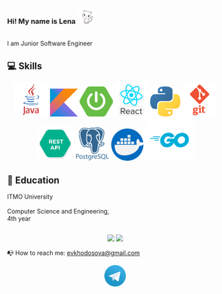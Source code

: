 ### Hi! My name is Lena <img height=40 width=40 src="https://github.com/ImLena/ImLena/blob/main/resources/kind.gif"/>
<br>
I am Junior Software Engineer

## 💻 Skills
<div align='center'>
  <img height=80 src="https://github.com/ImLena/ImLena/blob/main/resources/java.png"/>
  <img height=65 src="https://github.com/ImLena/ImLena/blob/main/resources/Kotlin_Icon.png"/>
  <img height=70 src="https://github.com/ImLena/ImLena/blob/main/resources/spring_boot_logo.png"/>
  <img height=80 src="https://github.com/ImLena/ImLena/blob/main/resources/react.png"/>      
  <img height=70 src="https://github.com/ImLena/ImLena/blob/main/resources/python.png"/>  
  <img height=80 src="https://github.com/ImLena/ImLena/blob/main/resources/git.png"/>
  <img height=80 src="https://github.com/ImLena/ImLena/blob/main/resources/restapi.png"/>
  <img height=80 src="https://github.com/ImLena/ImLena/blob/main/resources/postgresql.png"/>
  <img height=75 src="https://github.com/ImLena/ImLena/blob/main/resources/docker.png"/>
  <img height=100 src="https://github.com/ImLena/ImLena/blob/main/resources/go-logo.png"/>

  </div>
  
## 🏫 Education
  ITMO University
  <br></br>
  Computer Science and Engineering,<br> 4th year

##
<p align='center'>
   <a href="https://github-readme-stats.vercel.app/api?username=imlena&show_icons=true&count_private=true&theme=tokyonight&hide=issues,prs"><img
           height=150
           src="https://github-readme-stats.vercel.app/api?username=imlena&show_icons=true&count_private=true&theme=tokyonight&hide=issues,prs"/></a>
   <a href="https://github.com/romankh3/github-readme-stats"><img height=150
                                                                  src="https://github-readme-stats.vercel.app/api/top-langs/?username=imlena&layout=compact&theme=tokyonight"/></a>
</p>

📭 How to reach me: evkhodosova@gmail.com
<p align='center'>
 <a href="https://t.me/yesimlena"><img height=50 src="https://github.com/ImLena/ImLena/blob/main/resources/tg.png"/></a>
</p>
